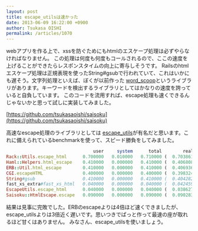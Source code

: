 ```yaml
---
layout: post
title: escape_utilsは速かった
date: 2013-06-09 16:22:00 +0900
author: Tsukasa OISHI
permalink: /articles/1070
---
```


webアプリを作る上で、xssを防ぐためにもhtmlのエスケープ処理は必ずやらなければなりません。
この処理は何度も何度もコールされるので、ここの速度を上げることができたらレスポンスタイムの向上に寄与しそうです。
Railsのhtmlエスケープ処理は正規表現を使ったString#gsubで行われていて、これはいかにも遅そう。文字列処理といえば、ぼくが以前作った [word\_scoop](https://github.com/tsukasaoishi/word_scoop)というライブラリがあります。キーワードを検出するライブラリとしてはかなりの速度を誇っていると自負しています。
このコードを流用すれば、escape処理も速くできるんじゃないかと思って試しに実装してみました。

[https://github.com/tsukasaoishi/saisoku](https://github.com/tsukasaoishi/saisoku)

高速なescape処理のライブラリとしては [escape\_utils](https://github.com/brianmario/escape_utils)が有名だと思います。これに備えられているbenchmarkを使って、スピード勝負をしてみました。

```ruby
                                 user     system      total        real
Rack::Utils.escape_html      0.700000   0.010000   0.710000 (  0.703861)
Haml::Helpers.html_escape    0.410000   0.000000   0.410000 (  0.406808)
ERB::Util.html_escape        0.410000   0.000000   0.410000 (  0.406936)
CGI.escapeHTML               0.400000   0.000000   0.400000 (  0.398324)
String#gsub                  0.410000   0.000000   0.410000 (  0.404282)
fast_xs_extra#fast_xs_html   0.040000   0.000000   0.040000 (  0.042459)
EscapeUtils.escape_html      0.040000   0.000000   0.040000 (  0.038627)
Saisoku::HtmlEscape.escape   0.090000   0.000000   0.090000 (  0.090283) # これが作ったライブラリ
```

結果は見事に完敗でした。ERBのescapeよりは4倍ほど速くできましたが、escape\_utilsよりは3倍近く遅いです。思いつきでぱっと作って最速の座が取れるほど甘くはありません。
みなさん、escape\_utilsを使いましょう。

